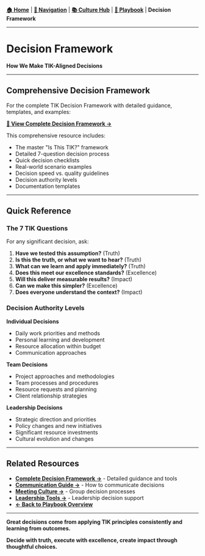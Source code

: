 **[🏠 Home](../README.md)** | **[🧭 Navigation](../README.md)** | **[📚 Culture Hub](../Culture-Hub.md)** | **[📜 Playbook](./_Overview.md)** | **Decision Framework**

---

# Decision Framework

**How We Make TIK-Aligned Decisions**

---

## Comprehensive Decision Framework

For the complete TIK Decision Framework with detailed guidance, templates, and examples:

**[📖 View Complete Decision Framework →](../Operating-Principles/Tools/Decision-Framework.md)**

This comprehensive resource includes:
- The master "Is This TIK?" framework
- Detailed 7-question decision process
- Quick decision checklists
- Real-world scenario examples
- Decision speed vs. quality guidelines
- Decision authority levels
- Documentation templates

---

## Quick Reference

### The 7 TIK Questions
For any significant decision, ask:

1. **Have we tested this assumption?** (Truth)
2. **Is this the truth, or what we want to hear?** (Truth)
3. **What can we learn and apply immediately?** (Truth)
4. **Does this meet our excellence standards?** (Excellence)
5. **Will this deliver measurable results?** (Impact)
6. **Can we make this simpler?** (Excellence)
7. **Does everyone understand the context?** (Impact)

### Decision Authority Levels

**Individual Decisions**
- Daily work priorities and methods
- Personal learning and development
- Resource allocation within budget
- Communication approaches

**Team Decisions**
- Project approaches and methodologies
- Team processes and procedures
- Resource requests and planning
- Client relationship strategies

**Leadership Decisions**
- Strategic direction and priorities
- Policy changes and new initiatives
- Significant resource investments
- Cultural evolution and changes

---

## Related Resources

- **[Complete Decision Framework →](../Operating-Principles/Tools/Decision-Framework.md)** - Detailed guidance and tools
- **[Communication Guide →](./Communication-Guide.md)** - How to communicate decisions
- **[Meeting Culture →](./Meeting-Culture.md)** - Group decision processes
- **[Leadership Tools →](../Leadership/Leadership-Tools.md)** - Leadership decision support
- **[← Back to Playbook Overview](./_Overview.md)**

---

**Great decisions come from applying TIK principles consistently and learning from outcomes.**

**Decide with truth, execute with excellence, create impact through thoughtful choices.**